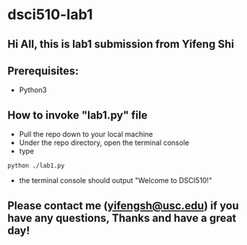# dsci510-lab1
## Hi All, this is lab1 submission from Yifeng Shi 

## Prerequisites:
* Python3

## How to invoke "lab1.py" file
* Pull the repo down to your local machine
* Under the repo directory, open the terminal console
* type 
```
python ./lab1.py
```
* the terminal console should output "Welcome to DSCI510!"

## Please contact me (yifengsh@usc.edu) if you have any questions, Thanks and have a great day!
